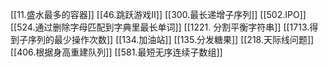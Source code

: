 [[11.盛水最多的容器]]
[[46.跳跃游戏II]]
[[300.最长递增子序列]]
[[502.IPO]]
[[524.通过删除字母匹配到字典里最长单词]]
[[1221. 分割平衡字符串]]
[[1713.得到子序列的最少操作次数]] 
[[134.加油站]]
[[135.分发糖果]]
[[218.天际线问题]]
[[406.根据身高重建队列]]
[[581.最短无序连续子数组]]